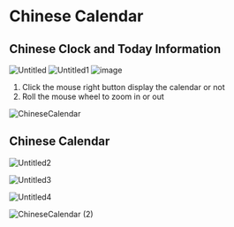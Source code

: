 # Chinese Calendar

## Chinese Clock and Today Information

![Untitled](https://user-images.githubusercontent.com/35757455/223009711-3762e30d-e583-437a-bec9-b42de5c3552a.png)
![Untitled1](https://user-images.githubusercontent.com/35757455/223009738-1372eba0-1600-4e8a-9059-94b43cfa7c44.png)
![image](https://user-images.githubusercontent.com/35757455/223010002-0fa2203f-425b-4a68-b8d9-e0f69ba94a46.png)

1. Click the mouse right button display the calendar or not
2. Roll the mouse wheel to zoom in or out

![ChineseCalendar](https://user-images.githubusercontent.com/35757455/222600695-cb5ae85f-1aaf-4cb2-916f-e35dc7dfbff3.gif)

## Chinese Calendar

![Untitled2](https://user-images.githubusercontent.com/35757455/223009869-b5d3afa6-c4ec-4298-9436-b41f1ba063ad.png)

![Untitled3](https://user-images.githubusercontent.com/35757455/223009891-cf9d38ae-f22c-41e5-9acc-3de7d7971589.png)

![Untitled4](https://user-images.githubusercontent.com/35757455/223009910-cfee3e61-a0c9-4ba3-8457-63b8b93e9b20.png)

![ChineseCalendar (2)](https://user-images.githubusercontent.com/35757455/222600721-9790e787-908b-45ba-b1fc-38c21c949f97.gif)
